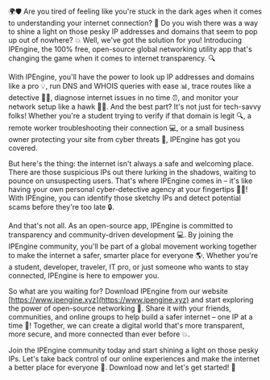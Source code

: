 🌍🛡️ Are you tired of feeling like you're stuck in the dark ages when it comes to understanding your internet connection? 🤔 Do you wish there was a way to shine a light on those pesky IP addresses and domains that seem to pop up out of nowhere? 💥 Well, we've got the solution for you! Introducing IPEngine, the 100% free, open-source global networking utility app that's changing the game when it comes to internet transparency. 🔍

With IPEngine, you'll have the power to look up IP addresses and domains like a pro 💡, run DNS and WHOIS queries with ease 📊, trace routes like a detective 👮‍♀️, diagnose internet issues in no time ⏰, and monitor your network setup like a hawk 🕵️‍♂️. And the best part? It's not just for tech-savvy folks! Whether you're a student trying to verify if that domain is legit 🔍, a remote worker troubleshooting their connection 💻, or a small business owner protecting your site from cyber threats 🚀, IPEngine has got you covered.

But here's the thing: the internet isn't always a safe and welcoming place. There are those suspicious IPs out there lurking in the shadows, waiting to pounce on unsuspecting users. That's where IPEngine comes in – it's like having your own personal cyber-detective agency at your fingertips 🕵️‍♂️! With IPEngine, you can identify those sketchy IPs and detect potential scams before they're too late 🔒.

And that's not all. As an open-source app, IPEngine is committed to transparency and community-driven development 💻. By joining the IPEngine community, you'll be part of a global movement working together to make the internet a safer, smarter place for everyone 🌎. Whether you're a student, developer, traveler, IT pro, or just someone who wants to stay connected, IPEngine is here to empower you.

So what are you waiting for? Download IPEngine from our website [https://www.ipengine.xyz](https://www.ipengine.xyz) and start exploring the power of open-source networking 🔗. Share it with your friends, communities, and online groups to help build a safer internet – one IP at a time 🚀! Together, we can create a digital world that's more transparent, more secure, and more connected than ever before 💥.

Join the IPEngine community today and start shining a light on those pesky IPs. Let's take back control of our online experiences and make the internet a better place for everyone 🌟. Download now and let's get started! 🔧